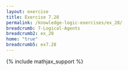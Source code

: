 ```yaml
---
layout: exercise
title: Exercise 7.28
permalink: /knowledge-logic-exercises/ex_28/
breadcrumb: 7-Logical-Agents
breadcrumb2: ex_28
home: "true"
breadcrumb5: ex7.28
---
```


{% include mathjax_support %}


